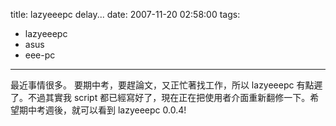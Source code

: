 title: lazyeeepc delay...
date: 2007-11-20 02:58:00
tags: 
- lazyeeepc
- asus
- eee-pc
---

最近事情很多。
要期中考，要趕論文，又正忙著找工作，所以 lazyeeepc 有點遲了。不過其實我 script 都已經寫好了，現在正在把使用者介面重新翻修一下。希望期中考週後，就可以看到 lazyeeepc 0.0.4!